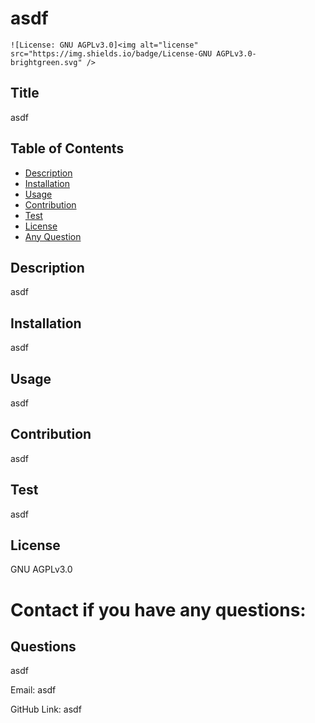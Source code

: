 # asdf
  
    ![License: GNU AGPLv3.0]<img alt="license" src="https://img.shields.io/badge/License-GNU AGPLv3.0-brightgreen.svg" />
  
  
  ## Title
  asdf

  ## Table of Contents
  * [Description](#description)
  * [Installation](#installation)
  * [Usage](#usage)
  * [Contribution](#contribution)
  * [Test](#test)
  * [License](#license)
  * [Any Question](#questions)

  ## Description
  asdf
  
  ## Installation
  asdf
  
  ## Usage
  asdf
  
  ## Contribution
  asdf
  
  ## Test
  asdf
  
  ## License
  GNU AGPLv3.0

  # Contact if you have any questions:

  ## Questions
  asdf

  Email:
  asdf

  GitHub Link:
  asdf

  
